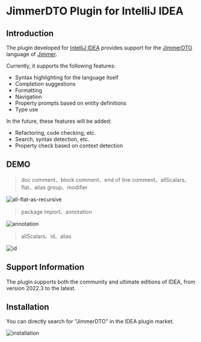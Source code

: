 # JimmerDTO Plugin for IntelliJ IDEA

## Introduction

The plugin developed for [IntelliJ IDEA](https://www.jetbrains.com/idea/) provides support for the [JimmerDTO](https://babyfish-ct.github.io/jimmer-doc/docs/object/view/dto-language/) language of [Jimmer](https://github.com/babyfish-ct/jimmer).

Currently, it supports the following features:

- Syntax highlighting for the language itself
- Completion suggestions
- Formatting
- Navigation
- Property prompts based on entity definitions
- Type use

In the future, these features will be added:

- Refactoring, code checking, etc.
- Search, syntax detection, etc.
- Property check based on context detection

## DEMO

> doc comment、block comment、end of line comment、allScalars、flat、alias group、modifier

![all-flat-as-recursive](https://media.githubusercontent.com/media/ClearPlume/jimmer-dto/orphan/doc/static/image/dto/all-flat-as-recursive.webp "all-flat-as-recursive")

> package import、annotation

![annotation](https://media.githubusercontent.com/media/ClearPlume/jimmer-dto/orphan/doc/static/image/dto/annotation.webp "annotation")

> allScalars、id、alias

![id](https://media.githubusercontent.com/media/ClearPlume/jimmer-dto/orphan/doc/static/image/dto/id.webp "id")

## Support Information

The plugin supports both the community and ultimate editions of IDEA, from version 2022.3 to the latest.

## Installation

You can directly search for "JimmerDTO" in the IDEA plugin market.

![installation](https://raw.githubusercontent.com/ClearPlume/jimmer-dto/orphan/doc/static/image/introduction/install.webp "installation")
